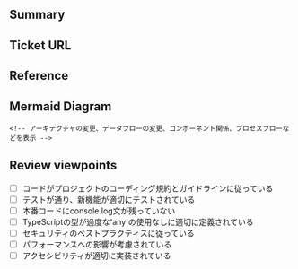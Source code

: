## Summary
<!-- このPRが何を行うかの簡潔な説明（最大2-3個の箇条書き） -->

## Ticket URL
<!-- 関連するチケット/課題のURL -->

## Reference
<!-- このPRで使用される技術/ライブラリに関連する公式ドキュメントURL -->
<!-- 形式: [説明文](URL) -->

## Mermaid Diagram
<!-- このPRの変更内容を視覚化するMermaidダイアグラム -->
```mermaid
<!-- アーキテクチャの変更、データフローの変更、コンポーネント関係、プロセスフローなどを表示 -->
```

## Review viewpoints
- [ ] コードがプロジェクトのコーディング規約とガイドラインに従っている
- [ ] テストが通り、新機能が適切にテストされている
- [ ] 本番コードにconsole.log文が残っていない
- [ ] TypeScriptの型が過度な'any'の使用なしに適切に定義されている
- [ ] セキュリティのベストプラクティスに従っている
- [ ] パフォーマンスへの影響が考慮されている
- [ ] アクセシビリティが適切に実装されている